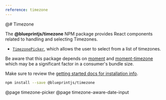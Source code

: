 ```yaml
---
reference: timezone
---
```


@# Timezone

The **@blueprintjs/timezone** NPM package provides React components related to handling and selecting Timezones.

- [`TimezonePicker`](#timezone/timezone-picker), which allows the user to select from a list of timezones.

Be aware that this package depends on [moment](https://momentjs.com/) and [moment-timezone](https://momentjs.com/timezone/) which may
be a significant factor in a consumer's bundle size.

Make sure to review the [getting started docs for installation info](#blueprint/getting-started).

```sh
npm install --save @blueprintjs/timezone
```

@page timezone-picker
@page timezone-aware-date-input
